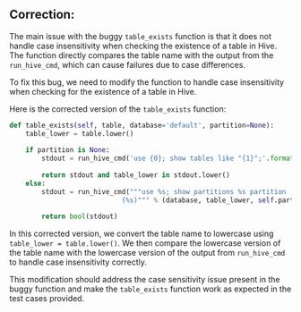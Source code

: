 ## Correction:

The main issue with the buggy `table_exists` function is that it does not handle case insensitivity when checking the existence of a table in Hive. The function directly compares the table name with the output from the `run_hive_cmd`, which can cause failures due to case differences.

To fix this bug, we need to modify the function to handle case insensitivity when checking for the existence of a table in Hive.

Here is the corrected version of the `table_exists` function:

```python
def table_exists(self, table, database='default', partition=None):
    table_lower = table.lower()
    
    if partition is None:
        stdout = run_hive_cmd('use {0}; show tables like "{1}";'.format(database, table_lower))
    
        return stdout and table_lower in stdout.lower()
    else:
        stdout = run_hive_cmd("""use %s; show partitions %s partition
                            (%s)""" % (database, table_lower, self.partition_spec(partition)))
    
        return bool(stdout)
```

In this corrected version, we convert the table name to lowercase using `table_lower = table.lower()`. We then compare the lowercase version of the table name with the lowercase version of the output from `run_hive_cmd` to handle case insensitivity correctly.

This modification should address the case sensitivity issue present in the buggy function and make the `table_exists` function work as expected in the test cases provided.